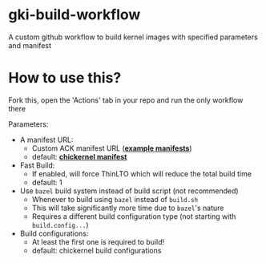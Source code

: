# gki-build-workflow
A custom github workflow to build kernel images with specified parameters and manifest 

# How to use this?
Fork this, open the 'Actions' tab in your repo and run the only workflow there

Parameters:
- A manifest URL: 
    - Custom ACK manifest URL (**[example manifests](https://android.googlesource.com/kernel/manifest/+refs)**)
    - default: **[chickernel manifest](https://raw.githubusercontent.com/chickendrop89/device_xiaomi_unified-kernel/refs/heads/readme/chickernel.xml)**
- Fast Build: 
    - If enabled, will force ThinLTO which will reduce the total build time
    - default: 1
- Use `bazel` build system instead of build script (not recommended)
    - Whenever to build using `bazel` instead of `build.sh`
    - This will take significantly more time due to `bazel`'s nature
    - Requires a different build configuration type (not starting with `build.config...`)
- Build configurations:
    - At least the first one is required to build!
    - default: chickernel build configurations
